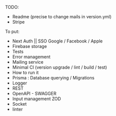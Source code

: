 TODO:
- Readme (precise to change mails in version.yml)
- Stripe

To put:
- Next Auth || SSO Google / Facebook / Apple
- Firebase storage
- Tests
- Error management
- Mailing service
- Minimal CI (version upgrade / lint / build / test)
- How to run it
- Prisma : Database querying / Migrations
- Logger
- REST
- OpenAPI - SWAGGER
- Input management ZOD
- Socket
- linter